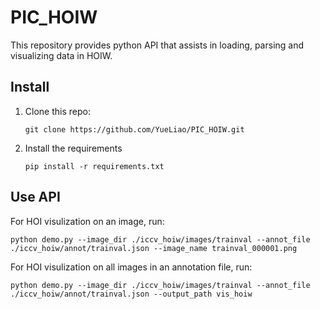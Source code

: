 # PIC_HOIW
This repository provides python API that assists in loading, parsing and visualizing data in HOIW.
## Install
1. Clone this repo:

    ~~~
    git clone https://github.com/YueLiao/PIC_HOIW.git
    ~~~


2. Install the requirements

    ~~~
    pip install -r requirements.txt
    ~~~

## Use API
For HOI visulization on an image, run:

~~~
python demo.py --image_dir ./iccv_hoiw/images/trainval --annot_file ./iccv_hoiw/annot/trainval.json --image_name trainval_000001.png
~~~
For HOI visulization on all images in an annotation file, run:

~~~
python demo.py --image_dir ./iccv_hoiw/images/trainval --annot_file ./iccv_hoiw/annot/trainval.json --output_path vis_hoiw
~~~



